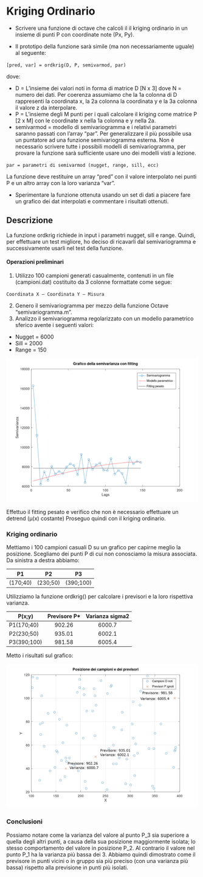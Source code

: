 # Kriging Ordinario

- Scrivere una funzione di octave che calcoli il il kriging ordinario in un insieme di punti P con coordinate note (Px, Py).

- Il prototipo della funzione sarà simile (ma non necessariamente uguale) al seguente:

`[pred, var] = ordkrig(D, P, semivarmod, par)`

dove:
* D = L’insieme dei valori noti in forma di matrice D [N x 3] dove N = numero dei dati. Per coerenza assumiamo che la 1a colonna di D rappresenti la coordinata x, la 2a colonna la coordinata y e la 3a colonna il valore z da interpolare.
* P = L’insieme degli M punti per i quali calcolare il kriging come matrice P [2 x M] con le coordinate x nella 1a colonna e y nella 2a.
* semivarmod =  modello di semivariogramma e i relativi parametri saranno passati con l’array “par”. Per generalizzare il più possibile usa un puntatore ad una funzione semivariogramma esterna. Non è necessario scrivere tutte i possibili modelli di semivariogramma, per provare la funzione sarà sufficiente usare uno dei modelli visti a lezione.

`par = parametri di semivarmod (nugget, range, sill, ecc)`

La funzione deve restituire un array  “pred” con il valore interpolato nei punti P e un altro array con la loro varianza “var”.

- Sperimentare la funzione ottenuta usando un set di dati a piacere fare un grafico dei dat interpolati e commentare i risultati ottenuti.

## Descrizione
La funzione ordkrig richiede in input i parametri nugget, sill e range. Quindi, per effettuare un test migliore, ho deciso di ricavarli dal semivariogramma e successivamente usarli nel test della funzione.

#### Operazioni preliminari
1. Utilizzo 100 campioni generati casualmente, contenuti in un file (campioni.dat) costituito da 3 colonne formattate come segue:

`Coordinata X – Coordinata Y – Misura`

2. Genero il semivariogramma per mezzo della funzione Octave “semivariogramma.m”.
3. Analizzo il semivariogramma regolarizzato con un modello parametrico sferico avente i seguenti valori:

- Nugget = 6000
- Sill = 2000
- Range = 150

![Grafico1](https://github.com/elpanas/Kriging-ordinary/blob/master/Grafici/2.png)

Effettuo il fitting pesato e verifico che non è necessario effettuare un detrend (μ(x) costante)
Proseguo quindi con il kriging ordinario.

### Kriging ordinario
Mettiamo i 100 campioni casuali D su un grafico per capirne meglio la posizione.
Scegliamo dei punti P di cui non conosciamo la misura associata. Da sinistra a destra abbiamo:

 P1 | P2 | P3 
| -------- | -------- | --------- |
| (170;40) | (230;50) | (390;100) |

Utilizziamo la funzione ordkrig() per calcolare i previsori e la loro rispettiva varianza.

 P(x;y)  | Previsore P* | Varianza sigma2 
|---------|:---------------:|:-----:|
| P1(170;40) | 902.26 | 6000.7 |
| P2(230;50) | 935.01 | 6002.1 |
| P3(390;100) | 981.58 | 6005.4 |

Metto i risultati sul grafico:

![Grafico2](https://github.com/elpanas/Kriging-ordinary/blob/master/Grafici/3.png)

### Conclusioni
Possiamo notare come la varianza del valore al punto P_3 sia superiore a quella degli altri punti, a causa della sua posizione maggiormente isolata; lo stesso comportamento del valore in posizione P_2. Al contrario il valore nel punto P_1 ha la varianza più bassa dei 3.
Abbiamo quindi dimostrato come il previsore in punti vicini o in gruppo sia più preciso (con una varianza più bassa) rispetto alla previsione in punti più isolati.
